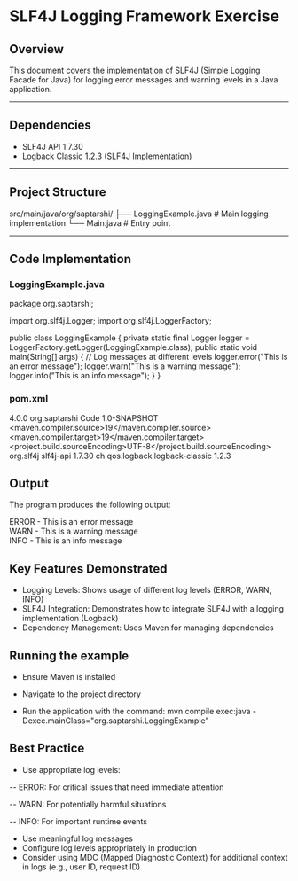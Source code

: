 # SLF4J Logging Framework Exercise

## Overview
This document covers the implementation of SLF4J (Simple Logging Facade for Java) for logging error messages and warning levels in a Java application.

---

## Dependencies
- SLF4J API 1.7.30  
- Logback Classic 1.2.3 (SLF4J Implementation)

---

## Project Structure

src/main/java/org/saptarshi/
├── LoggingExample.java # Main logging implementation
└── Main.java # Entry point


---

## Code Implementation

### LoggingExample.java

package org.saptarshi;

import org.slf4j.Logger;
import org.slf4j.LoggerFactory;

public class LoggingExample {
    private static final Logger logger = LoggerFactory.getLogger(LoggingExample.class);
    public static void main(String[] args) {
        // Log messages at different levels
        logger.error("This is an error message");
        logger.warn("This is a warning message");
        logger.info("This is an info message");
    }
}

### pom.xml

<?xml version="1.0" encoding="UTF-8"?>
<project xmlns="http://maven.apache.org/POM/4.0.0"
         xmlns:xsi="http://www.w3.org/2001/XMLSchema-instance"
         xsi:schemaLocation="http://maven.apache.org/POM/4.0.0 
         http://maven.apache.org/xsd/maven-4.0.0.xsd">
    <modelVersion>4.0.0</modelVersion>
    <groupId>org.saptarshi</groupId>
    <artifactId>Code</artifactId>
    <version>1.0-SNAPSHOT</version>
    <properties>
        <maven.compiler.source>19</maven.compiler.source>
        <maven.compiler.target>19</maven.compiler.target>
        <project.build.sourceEncoding>UTF-8</project.build.sourceEncoding>
    </properties>
    <dependencies>
        <!-- SLF4J API -->
        <dependency>
            <groupId>org.slf4j</groupId>
            <artifactId>slf4j-api</artifactId>
            <version>1.7.30</version>
        </dependency>
        <!-- Logback (SLF4J Implementation) -->
        <dependency>
            <groupId>ch.qos.logback</groupId>
            <artifactId>logback-classic</artifactId>
            <version>1.2.3</version>
        </dependency>
    </dependencies>
</project>

## Output

The program produces the following output:

ERROR - This is an error message  
WARN  - This is a warning message  
INFO  - This is an info message  

## Key Features Demonstrated

- Logging Levels: Shows usage of different log levels (ERROR, WARN, INFO)
- SLF4J Integration: Demonstrates how to integrate SLF4J with a logging implementation (Logback)
- Dependency Management: Uses Maven for managing dependencies

## Running the example 

- Ensure Maven is installed

- Navigate to the project directory

- Run the application with the command:
mvn compile exec:java -Dexec.mainClass="org.saptarshi.LoggingExample"

## Best Practice 

- Use appropriate log levels:

-- ERROR: For critical issues that need immediate attention

-- WARN: For potentially harmful situations

-- INFO: For important runtime events

- Use meaningful log messages
- Configure log levels appropriately in production
- Consider using MDC (Mapped Diagnostic Context) for additional context in logs (e.g., user ID, request ID) 
